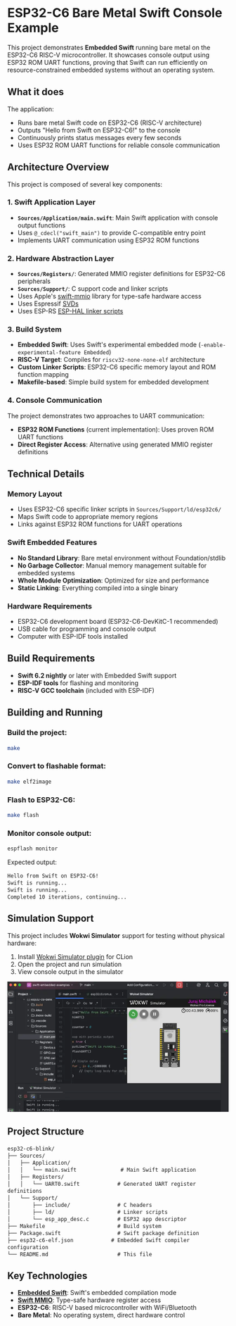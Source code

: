 
# ESP32-C6 Bare Metal Swift Console Example

This project demonstrates **Embedded Swift** running bare metal on the ESP32-C6 RISC-V microcontroller. It showcases console output using ESP32 ROM UART functions, proving that Swift can run efficiently on resource-constrained embedded systems without an operating system.

## What it does

The application:
- Runs bare metal Swift code on ESP32-C6 (RISC-V architecture)
- Outputs "Hello from Swift on ESP32-C6!" to the console
- Continuously prints status messages every few seconds
- Uses ESP32 ROM UART functions for reliable console communication

## Architecture Overview

This project is composed of several key components:

### 1. **Swift Application Layer**
- **`Sources/Application/main.swift`**: Main Swift application with console output functions
- Uses `@_cdecl("swift_main")` to provide C-compatible entry point
- Implements UART communication using ESP32 ROM functions

### 2. **Hardware Abstraction Layer**
- **`Sources/Registers/`**: Generated MMIO register definitions for ESP32-C6 peripherals
- **`Sources/Support/`**: C support code and linker scripts
- Uses Apple's [swift-mmio](https://github.com/apple/swift-mmio) library for type-safe hardware access
- Uses Espressif [SVDs](https://github.com/espressif/svd)
- Uses ESP-RS [ESP-HAL linker scripts](https://github.com/esp-rs/esp-hal/tree/main/esp-hal/ld/esp32c6)

### 3. **Build System**
- **Embedded Swift**: Uses Swift's experimental embedded mode (`-enable-experimental-feature Embedded`)
- **RISC-V Target**: Compiles for `riscv32-none-none-elf` architecture
- **Custom Linker Scripts**: ESP32-C6 specific memory layout and ROM function mapping
- **Makefile-based**: Simple build system for embedded development

### 4. **Console Communication**
The project demonstrates two approaches to UART communication:
- **ESP32 ROM Functions** (current implementation): Uses proven ROM UART functions
- **Direct Register Access**: Alternative using generated MMIO register definitions

## Technical Details

### Memory Layout
- Uses ESP32-C6 specific linker scripts in `Sources/Support/ld/esp32c6/`
- Maps Swift code to appropriate memory regions
- Links against ESP32 ROM functions for UART operations

### Swift Embedded Features
- **No Standard Library**: Bare metal environment without Foundation/stdlib
- **No Garbage Collector**: Manual memory management suitable for embedded systems
- **Whole Module Optimization**: Optimized for size and performance
- **Static Linking**: Everything compiled into a single binary

### Hardware Requirements
- ESP32-C6 development board (ESP32-C6-DevKitC-1 recommended)
- USB cable for programming and console output
- Computer with ESP-IDF tools installed

## Build Requirements

- **Swift 6.2 nightly** or later with Embedded Swift support
- **ESP-IDF tools** for flashing and monitoring
- **RISC-V GCC toolchain** (included with ESP-IDF)


## Building and Running

### Build the project:
```bash
make
```

### Convert to flashable format:
```bash
make elf2image
```

### Flash to ESP32-C6:
```bash
make flash
```

### Monitor console output:
```bash
espflash monitor
```

Expected output:
```
Hello from Swift on ESP32-C6!
Swift is running...
Swift is running...
Completed 10 iterations, continuing...
```

## Simulation Support

This project includes **Wokwi Simulator** support for testing without physical hardware:

1. Install [Wokwi Simulator plugin](https://plugins.jetbrains.com/plugin/23826-wokwi-simulator) for CLion
2. Open the project and run simulation
3. View console output in the simulator

![ESP32-C6 Embedded Swift Wokwi](Documentation/Images/esp32-c6-embedded-swift-wokwi.webp)

## Project Structure

```
esp32-c6-blink/
├── Sources/
│   ├── Application/
│   │   └── main.swift              # Main Swift application
│   ├── Registers/
│   │   └── UART0.swift            # Generated UART register definitions
│   └── Support/
│       ├── include/               # C headers
│       ├── ld/                    # Linker scripts
│       └── esp_app_desc.c         # ESP32 app descriptor
├── Makefile                       # Build system
├── Package.swift                  # Swift package definition
├── esp32-c6-elf.json            # Embedded Swift compiler configuration
└── README.md                      # This file
```

## Key Technologies

- **[Embedded Swift](https://github.com/swiftlang/swift/tree/main/docs/EmbeddedSwift)**: Swift's embedded compilation mode
- **[Swift MMIO](https://github.com/apple/swift-mmio)**: Type-safe hardware register access
- **ESP32-C6**: RISC-V based microcontroller with WiFi/Bluetooth
- **Bare Metal**: No operating system, direct hardware control
